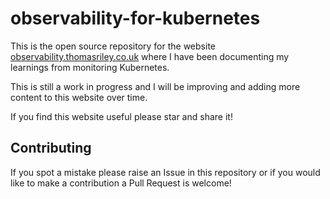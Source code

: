 # observability-for-kubernetes

This is the open source repository for the website [observability.thomasriley.co.uk](https://observability.thomasriley.co.uk) where I have been documenting my learnings from monitoring Kubernetes.

This is still a work in progress and I will be improving and adding more content to this website over time.

If you find this website useful please star and share it!

## Contributing

If you spot a mistake please raise an Issue in this repository or if you would like to make a contribution a Pull Request is welcome!